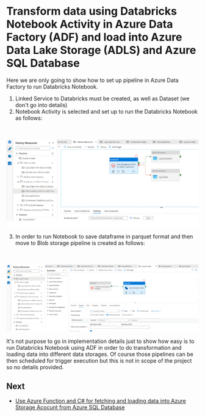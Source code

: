 # Transform data using Databricks Notebook Activity in Azure Data Factory (ADF) and load into Azure Data Lake Storage (ADLS) and Azure SQL Database

Here we are only going to show how to set up pipeline in Azure Data Factory to run Databricks Notebook.

1.  Linked Service to Databricks must be created, as well as Dataset (we don't go into details)
2.  Notebook Activity is selected and set up to run the Databricks Notebook as follows:

\
\
![storage account](images/RunDBrickNbUsingADF/RunDBrickNbUsingADF1.png)

3.  In order to run Notebook to save dataframe in parquet format and then move to Blob storage pipeline is created as follows:

\
\
![storage account](images/RunDBrickNbUsingADF/RunDBrickNbUsingADF2.png)

It's not purpose to go in implementation details just to show how easy is to run Databricks Notebook using ADF in order to do transformation and loading data into different data storages. Of course those pipelines can be then scheduled for trigger execution but this is not in scope of the project so no details provided.

## Next

* [Use Azure Function and C# for fetching and loading data into Azure Storage Acocunt from Azure SQL Database]()


